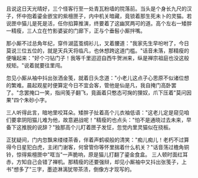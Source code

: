 且说这日天光晴好，三个怪客行至一处青瓦粉墙的院落前。当头是个身长九尺的汉子，怀中抱着鎏金嵌宝的紫檀匣子，内中机关暗藏，竟锁着那生死未卜的灵猫。若说匣中猫儿是死是活，任你掐算推演，终要着了这幽冥两可的道。高个左右一矮胖一精瘦，三人立在竹影婆娑的门廊下，正与个垂髫小厮拌嘴。

那小厮不过总角年纪，穿件湖蓝茧绸衫儿，叉着腰道："我家先生早吩咐了，今日莫说三位五位的，就是天兵天将临凡，也休想跨这道门槛。"话音未落，那精瘦的便嚷起来："好个刁钻门子！我等千里迢迢自西牛贺洲来，纵是禅宗祖庭也没这般规矩。"说着就要往里闯。

忽见小厮从袖中抖出张洒金笺，就着日头念道："小老儿这点子心思原不似诸位想的繁难。晨起观星时便算定今日不宜会客，管他是仙是凡，我自掩门高卧罢了。"念罢掩口一笑，指间笺子翻飞，竟画着只憨态可掬的狸奴，爪下压着"莫问因果"四个朱砂小字。

三人听得此言，暗地里咬耳朵。矮胖子扯着高个儿衣袖低语："这老儿定是窥见咱们要拿阴阳猫儿难为他，故意避战呢！"精瘦的也点头："怕不是通晓过去未来，早备下这推脱的说辞？"独那高个儿盯着匣子发怔，忽觉内里灵猫似在挠板。

正犹疑间，门内忽飘来缕缕茶香，伴着声鹤唳般的清笑："痴儿痴儿！老朽不过算得今日星犯白虎，主闭门谢客，何曾管你等怀里揣着什么机关？"话音荡过檐角铜铃，惊得紫檀匣中"哐当"一声脆响，原是猫儿打翻了鎏金食盒。
三人顿时面红耳赤，方知自己会错了禅机。那精瘦的还要强辩，却见小厮袖中又抖出张笺子，上书"想多了"三字，墨迹淋漓犹带茶渍，倒像方才现写的。